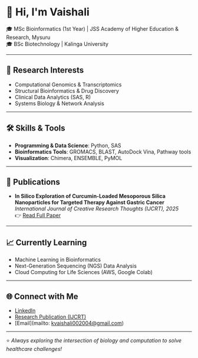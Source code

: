# 👋 Hi, I'm Vaishali  

🎓 MSc Bioinformatics (1st Year) | JSS Academy of Higher Education & Research, Mysuru  
🎓 BSc Biotechnology | Kalinga University  

---

## 🔬 Research Interests
- Computational Genomics & Transcriptomics  
- Structural Bioinformatics & Drug Discovery  
- Clinical Data Analytics (SAS, R)  
- Systems Biology & Network Analysis  

---

## 🛠️ Skills & Tools
- **Programming & Data Science**: Python, SAS  
- **Bioinformatics Tools**: GROMACS, BLAST, AutoDock Vina, Pathway tools  
- **Visualization**: Chimera, ENSEMBLE, PyMOL    

 
---

## 📄 Publications
- **In Silico Exploration of Curcumin-Loaded Mesoporous Silica Nanoparticles for Targeted Therapy Against Gastric Cancer**  
  *International Journal of Creative Research Thoughts (IJCRT), 2025*  
  👉 [Read Full Paper](http://ijcrt.org/viewfull.php?&p_id=IJCRT25A4163)  

---


## 📈 Currently Learning
- Machine Learning in Bioinformatics  
- Next-Generation Sequencing (NGS) Data Analysis  
- Cloud Computing for Life Sciences (AWS, Google Colab)  

---

## 🌐 Connect with Me
- [LinkedIn](https://www.linkedin.com/)  
- [Research Publication (IJCRT)](http://ijcrt.org/viewfull.php?&p_id=IJCRT25A4163)  
- [Email](mailto: kvaishali002004@gmail.com)  

---

⭐️ *Always exploring the intersection of biology and computation to solve healthcare challenges!*  
